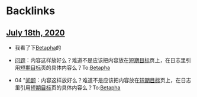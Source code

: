
# Backlinks
## [July 18th, 2020](<July 18th, 2020.md>)
- 我看了下[Betapha](<Betapha.md>)的

- [问题](<问题.md>)：内容这样放好么？难道不是应该把内容放在[短期目标](<短期目标.md>)页上，在日志里引用[短期目标](<短期目标.md>)页的具体内容么？To:[Betapha](<Betapha.md>)

- 04 "[问题](<问题.md>)：内容这样放好么？难道不是应该把内容放在[短期目标](<短期目标.md>)页上，在日志里引用[短期目标](<短期目标.md>)页的具体内容么？To:[Betapha](<Betapha.md>)

